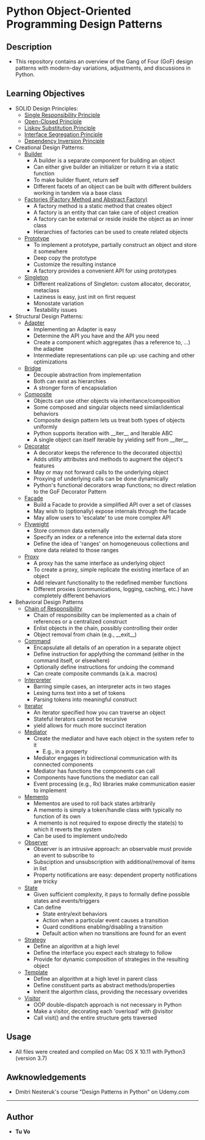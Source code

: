 # Python Object-Oriented Programming Design Patterns

## Description

* This repository contains an overview of the Gang of Four (GoF) design patterns with modern-day variations, adjustments, and  discussions in Python.

## Learning Objectives

* SOLID Design Principles:
  * [Single Responsibility Principle](/solid/single_responsibility.py)
  * [Open-Closed Principle](/solid/open_closed.py)
  * [Liskov Substitution Principle](/solid/liskov.py)
  * [Interface Segregation Principle](/solid/interface_segregation.py)
  * [Dependency Inversion Principle](/solid/dependency_inversion.py)
* Creational Design Patterns:
  * [Builder](/builder)
    * A builder is a separate component for building an object
    * Can either give builder an initializer or return it via a static function
    * To make builder fluent, return self
    * Different facets of an object can be built with different builders working in tandem via a base class
  * [Factories (Factory Method and Abstract Factory)](/factories)
    * A factory method is a static method that creates object
    * A factory is an entity that can take care of object creation
    * A factory can be external or reside inside the object as an inner class
    * Hierarchies of factories can be used to create related objects
  * [Prototype](/prototype)
    * To implement a prototype, partially construct an object and store it somewhere
    * Deep copy the prototype
    * Customize the resulting instance
    * A factory provides a convenient API for using prototypes
  * [Singleton](/singleton)
    * Different realizations of Singleton: custom allocator, decorator, metaclass
    * Laziness is easy, just init on first request
    * Monostate variation
    * Testability issues
* Structural Design Patterns:
  * [Adapter](/adapter)
    * Implementing an Adapter is easy
    * Determine the API you have and the API you need
    * Create a component which aggregates (has a reference to, ...) the adaptee
    * Intermediate representations can pile up: use caching and other optimizations
  * [Bridge](/bridge/bridge.py)
    * Decouple abstraction from implementation
    * Both can exist as hierarchies
    * A stronger form of encapsulation
  * [Composite](/composite)
    * Objects can use other objects via inheritance/composition
    * Some composed and singular objects need similar/identical behaviors
    * Composite design pattern lets us treat both types of objects uniformly
    * Python supports iteration with \_\_iter__ and Iterable ABC
    * A single object can itself iterable by yielding self from \_\_iter\_\_
  * [Decorator](/decorator)
    * A decorator keeps the reference to the decorated object(s)
    * Adds utility attributes and methods to augment the object's features
    * May or may not forward calls to the underlying object
    * Proxying of underlying calls can be done dynamically
    * Python's functional decorators wrap functions; no direct relation to the GoF Decorator Pattern
  * [Façade](/facade/facade.py)
    * Build a Facade to provide a simplified API over a set of classes
    * May wish to (optionally) expose internals through the facade
    * May allow users to 'escalate' to use more complex API
  * [Flyweight](/flyweight)
    * Store common data externally
    * Specify an index or a reference into the external data store
    * Define the idea of 'ranges' on homogeneuous collections and store data related to   those ranges
  * [Proxy](/proxy)
    * A proxy has the same interface as underlying object
    * To create a proxy, simple replicate the existing interface of an object
    * Add relevant functionality to the redefined member functions
    * Different proxies (communications, logging, caching, etc.) have completely different behaviors
* Behavioral Design Patterns
  * [Chain of Responsibility](/chain_of_res)
    * Chain of responsibility can be implemented as a chain of references or
      a centralized construct
    * Enlist objects in the chain, possibly controlling their order
    * Object removal from chain (e.g., \_\_exit\_\_)
  * [Command](/command)
    * Encapsulate all details of an operation in a separate object
    * Define instruction for applything the command (either in the command itself, or elsewhere)
    * Optionally define instructions for undoing the command
    * Can create composite commands (a.k.a. macros)
  * [Interpreter](/interpreter)
    * Barring simple cases, an interpreter acts in two stages
    * Lexing turns text into a set of tokens
    * Parsing tokens into meaningful construct
  * [Iterator](/iterator)
    * An iterator specified how you can traverse an object
    * Stateful iterators cannot be recursive
    * yield allows for much more succinct iteration
  * [Mediator](/mediator)
    * Create the mediator and have each object in the system refer to it
      * E.g., in a property
    * Mediator engages in bidirectional communication with its connected components
    * Mediator has functions the components can call
    * Components have functions the mediator can call
    * Event processing (e.g., Rx) libraries make communication easier to implement
  * [Memento](/memento)
    * Mementos are used to roll back states arbitrarily
    * A memento is simply a token/handle class with typically no function of its own
    * A memento is not required to expose directly the state(s) to which it reverts the system
    * Can be used to implement undo/redo
  * [Observer](/observer)
    * Observer is an intrusive approach: an observable must provide an event to subscribe to
    * Subsciption and unsubscription with additional/removal of items in list
    * Property notifications are easy: dependent property notifications are tricky
  * [State](/state)
    * Given sufficient complexity, it pays to formally define possible states and events/triggers
    * Can define
      * State entry/exit behaviors
      * Action when a particular event causes a transition
      * Guard conditions enabling/disabling a transition
      * Default action when no transitions are found for an event
  * [Strategy](/strategy/strategy.py)
    * Define an algorithm at a high level
    * Define the interface you expect each strategy to follow
    * Provide for dynamic composition of strategies in the resulting object
  * [Template](/template/template.py)
    * Define an algorithm at a high level in parent class
    * Define constituent parts as abstract methods/properties
    * Inherit the algorthm class, providing the necessary ovverides
  * [Visitor](/visitor)
    * OOP double-dispatch approach is not necessary in Python
    * Make a visitor, decorating each 'overload' with @visitor
    * Call visit() and the entire structure gets traversed

## Usage

* All files were created and compiled on Mac OS X 10.11 with Python3 (version 3.7)

## Awknowledgements

* Dmitri Nesteruk's course "Design Patterns in Python" on Udemy.com

---

## Author

* __Tu Vo__
